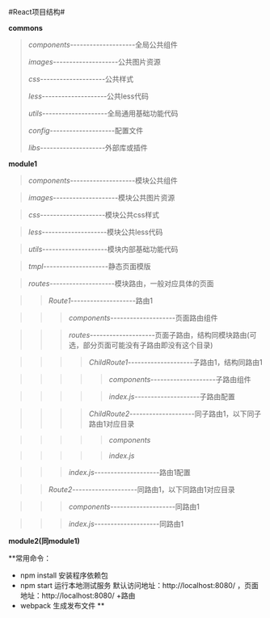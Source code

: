 #React项目结构#

**commons**

>*components*--------------------全局公共组件
>
>*images*--------------------公共图片资源
>
>*css*--------------------公共样式
>
>*less*--------------------公共less代码
>
>*utils*--------------------全局通用基础功能代码
>
>*config*--------------------配置文件
>
>*libs*--------------------外部库或插件

**module1**

>*components*--------------------模块公共组件

>*images*--------------------模块公共图片资源

>*css*--------------------模块公共css样式

>*less*--------------------模块公共less代码

>*utils*--------------------模块内部基础功能代码

>*tmpl*--------------------静态页面模版

>*routes*--------------------模块路由，一般对应具体的页面

>>*Route1*--------------------路由1

>>>*components*--------------------页面路由组件

>>>*routes*--------------------页面子路由，结构同模块路由(可选，部分页面可能没有子路由即没有这个目录)

>>>>*ChildRoute1*--------------------子路由1，结构同路由1

>>>>>*components*--------------------子路由组件

>>>>>*index.js*--------------------子路由配置

>>>>*ChildRoute2*--------------------同子路由1，以下同子路由1对应目录

>>>>>*components*

>>>>>*index.js*

>>>*index.js*--------------------路由1配置

>>*Route2*--------------------同路由1，以下同路由1对应目录

>>>*components*--------------------同路由1

>>>*index.js*--------------------同路由1

**module2(同module1)**


**常用命令：
- npm install 安装程序依赖包
- npm start 运行本地测试服务 默认访问地址：http://localhost:8080/ ，页面地址：http://localhost:8080/ +路由
- webpack 生成发布文件
**
